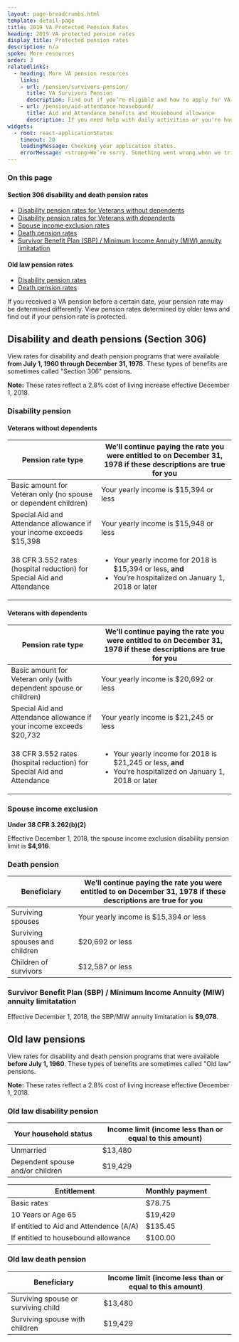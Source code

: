 ```yaml
---
layout: page-breadcrumbs.html
template: detail-page
title: 2019 VA Protected Pension Rates
heading: 2019 VA protected pension rates
display_title: Protected pension rates
description: n/a
spoke: More resources
order: 3
relatedlinks:
  - heading: More VA pension resources
    links:
    - url: /pension/survivors-pension/
      title: VA Survivors Pension
      description: Find out if you’re eligible and how to apply for VA pension benefits as a surviving spouse or child of a deceased Veteran with wartime service.
    - url: /pension/aid-attendance-housebound/
      title: Aid and Attendance benefits and Housebound allowance
      description: If you need help with daily activities or you're housebound, find out how to apply for extra VA pension benefits.
widgets:
  - root: react-applicationStatus
    timeout: 20
    loadingMessage: Checking your application status.
    errorMessage: <strong>We’re sorry. Something went wrong when we tried to load your saved application.</strong><br/>Please try refreshing your browser in a few minutes.
---
```


### On this page

#### Section 306 disability and death pension rates
- [Disability pension rates for Veterans without dependents](####Veterans-without-dependents)
- [Disability pension rates for Veterans with dependents](####Veteran-with-dependents)
- [Spouse income exclusion rates](###Spouse-income-exclusion)
- [Death pension rates](####Death-pension)
- [Survivor Benefit Plan (SBP) / Minimum Income Annuity (MIW) annuity limitatation](###Survivor-Benefit-Plan-(SBP)-/-Minimum-Income-Annuity-(MIW)-annuity-limitatation)

#### Old law pension rates
- [Disability pension rates](###Old-law-disability-pension)
- [Death pension rates](###Old-law-death-pension)



<div class="va-introtext">

If you received a VA pension before a certain date, your pension rate may be determined differently. View pension rates determined by older laws and find out if your pension rate is protected.

</div>

## Disability and death pensions (Section 306)

View rates for disability and death pension programs that were available <b>from July 1, 1960 through December 31, 1978</b>. These types of benefits are sometimes called  "Section 306" pensions.

<b>Note:</b> These rates reflect a 2.8% cost of living increase effective December 1, 2018.

### Disability pension

#### Veterans without dependents

| Pension rate type | We’ll continue paying the rate you were entitled to on December 31, 1978 if these descriptions are true for you |
| --- | --- |
| Basic amount for Veteran only (no spouse or dependent children) | Your yearly income is $15,394 or less |
| Special Aid and Attendance allowance if your income exceeds $15,398 | Your yearly income is $15,948 or less |
| 38 CFR 3.552 rates (hospital reduction) for Special Aid and Attendance | <ul><li>Your yearly income for 2018 is $15,394 or less, **and**<li>You’re hospitalized on January 1, 2018 or later</li></ul> |


#### Veterans with dependents

| Pension rate type | We’ll continue paying the rate you were entitled to on December 31, 1978 if these descriptions are true for you |
| --- | --- |
| Basic amount for Veteran only (with dependent spouse or children) | Your yearly income is $20,692 or less |
| Special Aid and Attendance allowance if your income exceeds $20,732 | Your yearly income is $21,245 or less |
| 38 CFR 3.552 rates (hospital reduction) for Special Aid and Attendance | <ul><li>Your yearly income for 2018 is $21,245 or less, **and**<li>You’re hospitalized on January 1, 2018 or later</li></ul> |



### Spouse income exclusion
<strong>Under 38 CFR 3.262(b)(2)</strong>

Effective December 1, 2018, the spouse income exclusion disability pension limit is <b>$4,916</b>.

### Death pension

| Beneficiary | We’ll continue paying the rate you were entitled to on December 31, 1978 if these descriptions are true for you |
| --- | --- |
| Surviving spouses | Your yearly income is $15,394 or less | 
| Surviving spouses and children | $20,692 or less |
| Children of survivors | $12,587 or less | 



### Survivor Benefit Plan (SBP) / Minimum Income Annuity (MIW) annuity limitatation

Effective December 1, 2018, the SBP/MIW annuity limitatation is <b>$9,078</b>.

## Old law pensions

View rates for disability and death pension programs that were available <b>before July 1, 1960</b>. These types of benefits are sometimes called  "Old law" pensions.

<b>Note:</b> These rates reflect a 2.8% cost of living increase effective December 1, 2018.

### Old law disability pension


| Your household status | Income limit (income less than or equal to this amount) | 
|--------------- | ---------------------- | 
| Unmarried | $13,480 |
| Dependent spouse and/or children | $19,429 | 

| Entitlement | Monthly payment | 
|--------------- | ---------------------- | 
| Basic rates | $78.75 |
| 10 Years or Age 65 | $19,429 | 
| If entitled to Aid and Attendence (A/A) | $135.45 |
| If entitled to housebound allowance | $100.00 |


### Old law death pension

| Beneficiary | Income limit (income less than or equal to this amount) | 
|--------------- | ---------------------- | 
| Surviving spouse or surviving child | $13,480 |
| Surviving spouse with children | $19,429 | 

